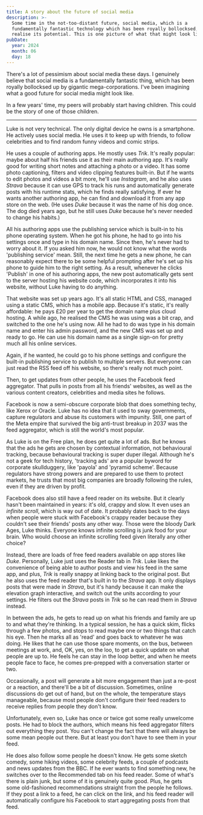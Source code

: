 ```yaml
---
title: A story about the future of social media
description: >-
  Some time in the not-too-distant future, social media, which is a
  fundamentally fantastic technology which has been royally bollocksed, could
  realise its potential. This is one picture of what that might look like.
pubDate:
  year: 2024
  month: 06
  day: 18
---
```


There's a lot of pessimism about social media these days. I genuinely believe
that social media is a fundamentally fantastic thing, which has been royally
bollocksed up by gigantic mega-corporations. I've been imagining what a good
future for social media might look like.

In a few years' time, my peers will probably start having children. This could
be the story of one of those children.

---

Luke is not very technical. The only digital device he owns is a smartphone. He
actively uses social media. He uses it to keep up with friends, to follow
celebrities and to find random funny videos and comic strips.

He uses a couple of authoring apps. He mostly uses _Trik_. It's really popular:
maybe about half his friends use it as their main authoring app. It's really
good for writing short notes and attaching a photo or a video. It has some
photo captioning, filters and video clipping features built-in. But if he wants
to edit photos and videos a bit more, he'll use _Instagram_, and he also uses
_Strava_ because it can use GPS to track his runs and automatically generate
posts with his runtime stats, which he finds really satisfying. If ever he wants
another authoring app, he can find and download it from any app store on the
web. (He uses _Duke_ because it was the name of his dog once. The dog died years
ago, but he still uses _Duke_ because he's never needed to change his habits.)

All his authoring apps use the publishing service which is built-in to his phone
operating system. When he got his phone, he had to go into his settings once
and type in his domain name. Since then, he's never had to worry about it. If
you asked him now, he would not know what the words 'publishing service' mean.
Still, the next time he gets a new phone, he can reasonably expect there to be
some helpful prompting after he's set up his phone to guide him to the right
setting. As a result, whenever he clicks 'Publish' in one of his authoring apps,
the new post automatically gets sent to the server hosting his website code,
which incorporates it into his website, without Luke having to do anything.

That website was set up years ago. It's all static HTML and CSS, managed using a
static CMS, which has a mobile app. Because it's static, it's really affordable:
he pays £20 per year to get the domain name plus cloud hosting. A while ago, he
realised the CMS he was using was a bit crap, and switched to the one he's using
now. All he had to do was type in his domain name and enter his admin password,
and the new CMS was set up and ready to go. He can use his domain name as a
single sign-on for pretty much all his online services.

Again, if he wanted, he could go to his phone settings and configure the
built-in publishing service to publish to multiple servers. But everyone can
just read the RSS feed off his website, so there's really not much point.

Then, to get updates from other people, he uses the Facebook feed aggregator.
That pulls in posts from all his friends' websites, as well as the various
content creators, celebrities and media sites he follows.

Facebook is now a semi-obscure corporate blob that does something techy, like
Xerox or Oracle. Luke has no idea that it used to sway governments, capture
regulators and abuse its customers with impunity. Still, one part of the Meta
empire that survived the big anti-trust breakup in 2037 was the feed aggregator,
which is still the world's most popular.

As Luke is on the Free plan, he does get quite a lot of ads. But he knows
that the ads he gets are chosen by contextual information, not behavioural
tracking, because behavioural tracking is super duper illegal. Although he's
not a geek for tech history, 'tracking ads' are a popular byword for corporate
skullduggery, like 'payola' and 'pyramid scheme'. Because regulators have strong
powers and are prepared to use them to protect markets, he trusts that most big
companies are broadly following the rules, even if they are driven by profit.

Facebook does also still have a feed reader on its website. But it clearly
hasn't been maintained in years: it's old, crappy and slow. It even uses an
_infinite scroll_, which is way out of date. It probably dates back to the
days when people were stuck with Facebook's crappy reader because they couldn't
see their friends' posts any other way. Those were the bloody Dark Ages, Luke
thinks. Everyone knows infinite scrolling is junk food for your brain. Who would
choose an infinite scrolling feed given literally any other choice?

Instead, there are loads of free feed readers available on app stores like
_Duke_.  Personally, Luke just uses the Reader tab in _Trik_. Luke likes the
convenience of being able to author posts and view his feed in the same app,
and plus, _Trik_ is really snappy at linking back to the original post. But
he also uses the feed reader that's built in to the _Strava_ app. It only
displays posts that were made in _Strava_, but it's handy because it can make
the elevation graph interactive, and switch out the units according to your
settings. He filters out the _Strava_ posts in _Trik_ so he can read them in
_Strava_ instead.

In between the ads, he gets to read up on what his friends and family are up to
and what they're thinking. In a typical session, he has a quick skim, flicks
through a few photos, and stops to read maybe one or two things that catch his
eye. Then he marks all as 'read' and goes back to whatever he was doing. He
likes that he can use those spare moments, on the bus, between meetings at work,
and, OK, yes, on the loo, to get a quick update on what people are up to. He
feels he can stay in the loop better, and when he meets people face to face, he
comes pre-prepped with a conversation starter or two.

Occasionally, a post will generate a bit more engagement than just a re-post or
a reaction, and there'll be a bit of discussion. Sometimes, online discussions
do get out of hand, but on the whole, the temperature stays manageable, because
most people don't configure their feed readers to receive replies from people
they don't know.

Unfortunately, even so, Luke has once or twice got some really unwelcome
posts. He had to block the authors, which means his feed aggregator filters out
everything they post. You can't change the fact that there will always be some
mean people out there. But at least you don't have to see them in your feed.

He does also follow some people he doesn't know. He gets some sketch comedy,
some hiking videos, some celebrity feeds, a couple of podcasts and news updates
from the BBC. If he ever wants to find something new, he switches over to the
Recommended tab on his feed reader. Some of what's there is plain junk, but some
of it is genuinely quite good. Plus, he gets some old-fashioned recommendations
straight from the people he follows. If they post a link to a feed, he can click
on the link, and his feed reader will automatically configure his Facebook to
start aggregating posts from that feed.
